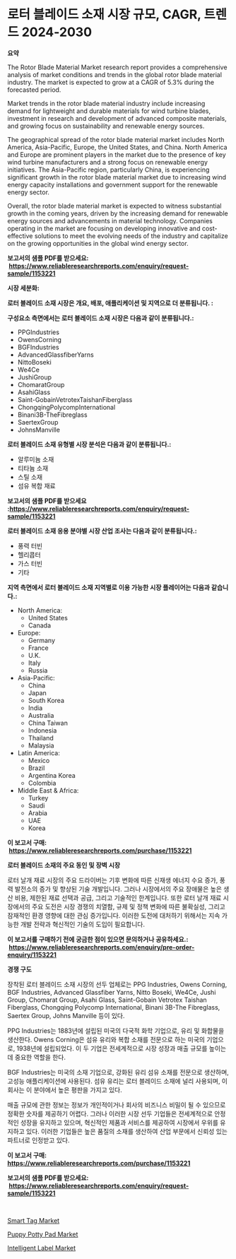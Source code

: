 <p><h1>로터 블레이드 소재 시장 규모, CAGR, 트렌드 2024-2030</h1></p><p><strong>요약</strong></p>
<p><p>The Rotor Blade Material Market research report provides a comprehensive analysis of market conditions and trends in the global rotor blade material industry. The market is expected to grow at a CAGR of 5.3% during the forecasted period. </p><p>Market trends in the rotor blade material industry include increasing demand for lightweight and durable materials for wind turbine blades, investment in research and development of advanced composite materials, and growing focus on sustainability and renewable energy sources.</p><p>The geographical spread of the rotor blade material market includes North America, Asia-Pacific, Europe, the United States, and China. North America and Europe are prominent players in the market due to the presence of key wind turbine manufacturers and a strong focus on renewable energy initiatives. The Asia-Pacific region, particularly China, is experiencing significant growth in the rotor blade material market due to increasing wind energy capacity installations and government support for the renewable energy sector.</p><p>Overall, the rotor blade material market is expected to witness substantial growth in the coming years, driven by the increasing demand for renewable energy sources and advancements in material technology. Companies operating in the market are focusing on developing innovative and cost-effective solutions to meet the evolving needs of the industry and capitalize on the growing opportunities in the global wind energy sector.</p></p>
<p><strong>보고서의 샘플 PDF를 받으세요: &nbsp;<a href="https://www.reliableresearchreports.com/enquiry/request-sample/1153221">https://www.reliableresearchreports.com/enquiry/request-sample/1153221</a></strong></p>
<p><strong>시장 세분화:</strong></p>
<p><strong> 로터 블레이드 소재 시장은 개요, 배포, 애플리케이션 및 지역으로 더 분류됩니다. :</strong></p>
<p><strong>구성요소 측면에서는 로터 블레이드 소재 시장은 다음과 같이 분류됩니다.:</strong></p>
<p><ul><li>PPGIndustries</li><li>OwensCorning</li><li>BGFIndustries</li><li>AdvancedGlassfiberYarns</li><li>NittoBoseki</li><li>We4Ce</li><li>JushiGroup</li><li>ChomaratGroup</li><li>AsahiGlass</li><li>Saint-GobainVetrotexTaishanFiberglass</li><li>ChongqingPolycompInternational</li><li>Binani3B-TheFibreglass</li><li>SaertexGroup</li><li>JohnsManville</li></ul></p>
<p><strong> 로터 블레이드 소재 유형별 시장 분석은 다음과 같이 분류됩니다.:</strong></p>
<p><ul><li>알루미늄 소재</li><li>티타늄 소재</li><li>스틸 소재</li><li>섬유 복합 재료</li></ul></p>
<p><strong>보고서의 샘플 PDF를 받으세요 :<a href="https://www.reliableresearchreports.com/enquiry/request-sample/1153221">https://www.reliableresearchreports.com/enquiry/request-sample/1153221</a></strong></p>
<p><strong> 로터 블레이드 소재 응용 분야별 시장 산업 조사는 다음과 같이 분류됩니다.:</strong></p>
<p><ul><li>풍력 터빈</li><li>헬리콥터</li><li>가스 터빈</li><li>기타</li></ul></p>
<p><strong>지역 측면에서 로터 블레이드 소재 지역별로 이용 가능한 시장 플레이어는 다음과 같습니다.:</strong></p>
<p><ul>
    <li>
        North America:
        <ul>
            <li>United States</li>
            <li>Canada</li>
        </ul>
    </li>
    <li>
        Europe:
        <ul>
            <li>Germany</li>
            <li>France</li>
            <li>U.K.</li>
            <li>Italy</li>
            <li>Russia</li>
        </ul>
    </li>
    <li>
        Asia-Pacific:
        <ul>
            <li>China</li>
            <li>Japan</li>
            <li>South Korea</li>
            <li>India</li>
            <li>Australia</li>
            <li>China Taiwan</li>
            <li>Indonesia</li>
            <li>Thailand</li>
            <li>Malaysia</li>
        </ul>
    </li>
    <li>
        Latin America:
        <ul>
            <li>Mexico</li>
            <li>Brazil</li>
            <li>Argentina Korea</li>
            <li>Colombia</li>
        </ul>
    </li>
    <li>
        Middle East & Africa:
        <ul>
            <li>Turkey</li>
            <li>Saudi</li>
            <li>Arabia</li>
            <li>UAE</li>
            <li>Korea</li>
        </ul>
    </li>
    </ul></p>
<p><strong>이 보고서 구매: &nbsp;<a href="https://www.reliableresearchreports.com/purchase/1153221">https://www.reliableresearchreports.com/purchase/1153221</a></strong></p>
<p><strong>로터 블레이드 소재의 주요 동인 및 장벽 시장</strong></p>
<p><p>로터 날개 재료 시장의 주요 드라이버는 기후 변화에 따른 신재생 에너지 수요 증가, 풍력 발전소의 증가 및 향상된 기술 개발입니다. 그러나 시장에서의 주요 장애물은 높은 생산 비용, 제한된 재료 선택과 공급, 그리고 기술적인 한계입니다. 또한 로터 날개 재료 시장에서의 주요 도전은 시장 경쟁의 치열함, 규제 및 정책 변화에 따른 불확실성, 그리고 잠재적인 환경 영향에 대한 관심 증가입니다. 이러한 도전에 대처하기 위해서는 지속 가능한 개발 전략과 혁신적인 기술의 도입이 필요합니다.</p></p>
<p><strong>이 보고서를 구매하기 전에 궁금한 점이 있으면 문의하거나 공유하세요.: &nbsp;<a href="https://www.reliableresearchreports.com/enquiry/pre-order-enquiry/1153221">https://www.reliableresearchreports.com/enquiry/pre-order-enquiry/1153221</a></strong></p>
<p><strong>경쟁 구도</strong></p>
<p><p>장착된 로터 블레이드 소재 시장의 선두 업체로는 PPG Industries, Owens Corning, BGF Industries, Advanced Glassfiber Yarns, Nitto Boseki, We4Ce, Jushi Group, Chomarat Group, Asahi Glass, Saint-Gobain Vetrotex Taishan Fiberglass, Chongqing Polycomp International, Binani 3B-The Fibreglass, Saertex Group, Johns Manville 등이 있다. </p><p>PPG Industries는 1883년에 설립된 미국의 다국적 화학 기업으로, 유리 및 화합물을 생산한다. Owens Corning은 섬유 유리와 복합 소재를 전문으로 하는 미국의 기업으로, 1938년에 설립되었다. 이 두 기업은 전세계적으로 시장 성장과 매출 규모를 높이는 데 중요한 역할을 한다.</p><p>BGF Industries는 미국의 소재 기업으로, 강화된 유리 섬유 소재를 전문으로 생산하며, 고성능 애플리케이션에 사용된다. 섬유 유리는 로터 블레이드 소재에 널리 사용되며, 이 회사는 이 분야에서 높은 평판을 가지고 있다. </p><p>매출 규모에 관한 정보는 정보가 개인적이거나 회사의 비즈니스 비밀이 될 수 있으므로 정확한 숫자를 제공하기 어렵다. 그러나 이러한 시장 선두 기업들은 전세계적으로 안정적인 성장을 유지하고 있으며, 혁신적인 제품과 서비스를 제공하여 시장에서 우위를 유지하고 있다. 이러한 기업들은 높은 품질의 소재를 생산하여 산업 부문에서 신뢰성 있는 파트너로 인정받고 있다.</p></p>
<p><strong>이 보고서 구매: &nbsp; <a href="https://www.reliableresearchreports.com/purchase/1153221">https://www.reliableresearchreports.com/purchase/1153221</a></strong></p>
<p><strong>보고서의 샘플 PDF를 받으세요: &nbsp;<a href="https://www.reliableresearchreports.com/enquiry/request-sample/1153221">https://www.reliableresearchreports.com/enquiry/request-sample/1153221</a></strong><strong></strong></p>
<p>&nbsp;</p>
<p><p><a href="https://github.com/timeliteaut/Market-Research-Report-List-1/blob/main/smart-tag-market.md">Smart Tag Market</a></p><p><a href="https://github.com/globismark/Market-Research-Report-List-2/blob/main/puppy-potty-pad-market.md">Puppy Potty Pad Market</a></p><p><a href="https://github.com/bobicer/Market-Research-Report-List-2/blob/main/intelligent-label-market.md">Intelligent Label Market</a></p></p>